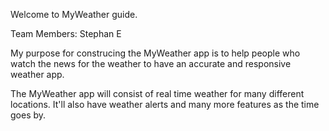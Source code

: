 Welcome to MyWeather guide.

Team Members: Stephan E

My purpose for construcing the MyWeather app is to help people who 
watch the news for the weather to have an accurate and responsive 
weather app. 

The MyWeather app will consist of real time weather for many different
locations. It'll also have weather alerts and many more features as 
the time goes by.


